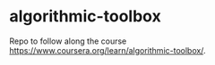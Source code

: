 # algorithmic-toolbox
Repo to follow along the course https://www.coursera.org/learn/algorithmic-toolbox/.
